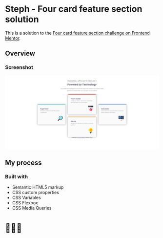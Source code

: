 # Steph - Four card feature section solution

This is a solution to the [Four card feature section challenge on Frontend Mentor](https://www.frontendmentor.io/challenges/four-card-feature-section-weK1eFYK). 


## Overview

### Screenshot

![](./assets/images/screenshot.PNG)

## My process

### Built with

- Semantic HTML5 markup
- CSS custom properties
- CSS Variables
- CSS Flexbox
- CSS Media Queries


# 🚀🚀🚀




